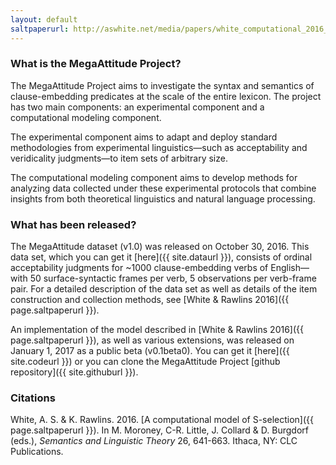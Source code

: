 ```yaml
---
layout: default
saltpaperurl: http://aswhite.net/media/papers/white_computational_2016_salt.pdf
---
```


### What is the MegaAttitude Project?

The MegaAttitude Project aims to investigate the syntax and semantics of clause-embedding predicates at the scale of the entire lexicon. The project has two main components: an experimental component and a computational modeling component.

The experimental component aims to adapt and deploy standard methodologies from experimental linguistics—such as acceptability and veridicality judgments—to item sets of arbitrary size.

The computational modeling component aims to develop methods for analyzing data collected under these experimental protocols that combine insights from both theoretical linguistics and natural language processing.

### What has been released?

The MegaAttitude dataset (v1.0) was released on October 30, 2016. This data set, which you can get it [here]({{ site.dataurl }}), consists of ordinal acceptability judgments for ~1000 clause-embedding verbs of English—with 50 surface-syntactic frames per verb, 5 observations per verb-frame pair.  For a detailed description of the data set as well as details of the item construction and collection methods, see [White & Rawlins 2016]({{ page.saltpaperurl }}).

An implementation of the model described in [White & Rawlins 2016]({{ page.saltpaperurl }}), as well as various extensions, was released on January 1, 2017 as a public beta (v0.1beta0). You can get it [here]({{ site.codeurl }}) or you can clone the MegaAttitude Project [github repository]({{ site.githuburl }}). 

### Citations

White, A. S. & K. Rawlins. 2016. [A computational model of S-selection]({{ page.saltpaperurl }}). In M. Moroney, C-R. Little, J. Collard & D. Burgdorf (eds.), *Semantics and Linguistic Theory* 26, 641-663. Ithaca, NY: CLC Publications.   
